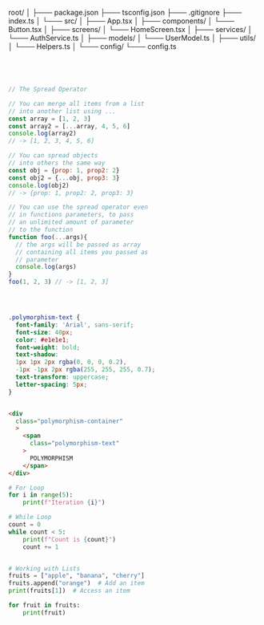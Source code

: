 
root/
│
├─── package.json
├─── tsconfig.json
├─── .gitignore
├─── index.ts
│
└─── src/
     │
     ├─── App.tsx
     │
     ├─── components/
     │     └─── Button.tsx
     │
     ├─── screens/
     │     └─── HomeScreen.tsx
     │
     ├─── services/
     │     └─── AuthService.ts
     │
     ├─── models/
     │     └─── UserModel.ts
     │
     ├─── utils/
     │     └─── Helpers.ts
     │
     └─── config/
           └─── config.ts





```javascript




// The Spread Operator

// You can merge all items from a list 
// into another list using ...
const array = [1, 2, 3]
const array2 = [...array, 4, 5, 6]
console.log(array2) 
// -> [1, 2, 3, 4, 5, 6]

// You can spread objects 
// into others the same way
const obj = {prop: 1, prop2: 2}
const obj2 = {...obj, prop3: 3}
console.log(obj2) 
// -> {prop: 1, prop2: 2, prop3: 3}

// You can use the spread operator even 
// in functions parameters, to pass 
// an unlimited amount of parameter 
// to the function 
function foo(...args){
  // the args will be passed as array
  // containing all items you passed as
  // parameter
  console.log(args)
}
foo(1, 2, 3) // -> [1, 2, 3]




```

```css

.polymorphism-text {
  font-family: 'Arial', sans-serif; 
  font-size: 40px; 
  color: #e1e1e1; 
  font-weight: bold; 
  text-shadow: 
  1px 1px 2px rgba(0, 0, 0, 0.2), 
  -1px -1px 2px rgba(255, 255, 255, 0.7); 
  text-transform: uppercase; 
  letter-spacing: 5px;  
}
```

```html

<div 
  class="polymorphism-container"
  >
    <span 
      class="polymorphism-text"
    >
      POLYMORPHISM
    </span>
</div>

```

```python
# For Loop
for i in range(5):
    print(f"Iteration {i}")

# While Loop
count = 0
while count < 5:
    print(f"Count is {count}")
    count += 1
```

```python

```

```python
# Working with Lists
fruits = ["apple", "banana", "cherry"]
fruits.append("orange")  # Add an item
print(fruits[1])  # Access an item

for fruit in fruits:
    print(fruit)
```
























